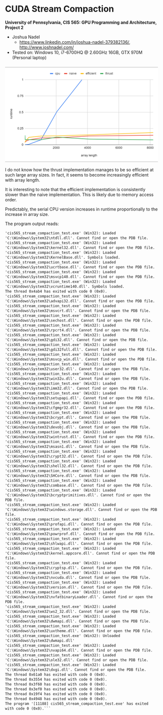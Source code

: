 CUDA Stream Compaction
======================

**University of Pennsylvania, CIS 565: GPU Programming and Architecture, Project 2**

* Joshua Nadel
  * https://www.linkedin.com/in/joshua-nadel-379382136/, http://www.joshnadel.com/
* Tested on: Windows 10, i7-6700HQ @ 2.60GHz 16GB, GTX 970M (Personal laptop)

###

![](img/timeOverLength.png)

I do not know how the thrust implementation manages to be so efficient at such large array sizes. In fact, it seems to become increasingly efficient with array length.

It is interesting to note that the efficient implementation is consistently slower than the naive implementation. This is likely due to memory access order.

Predictably, the serial CPU version increases in runtime proportionally to the increase in array size.

The program output reads:
```'cis565_stream_compaction_test.exe' (Win32): Loaded 'C:\Users\Josh\Documents\School\UPenn\2019-2020\CIS 565\Project2-Number-Algorithms\Project2-Stream-Compaction\build\Release\cis565_stream_compaction_test.exe'. Module was built without symbols.
'cis565_stream_compaction_test.exe' (Win32): Loaded 'C:\Windows\System32\ntdll.dll'. Cannot find or open the PDB file.
'cis565_stream_compaction_test.exe' (Win32): Loaded 'C:\Windows\System32\kernel32.dll'. Cannot find or open the PDB file.
'cis565_stream_compaction_test.exe' (Win32): Loaded 'C:\Windows\System32\KernelBase.dll'. Symbols loaded.
'cis565_stream_compaction_test.exe' (Win32): Loaded 'C:\Windows\System32\ucrtbase.dll'. Cannot find or open the PDB file.
'cis565_stream_compaction_test.exe' (Win32): Loaded 'C:\Windows\System32\msvcp140.dll'. Cannot find or open the PDB file.
'cis565_stream_compaction_test.exe' (Win32): Loaded 'C:\Windows\System32\vcruntime140.dll'. Symbols loaded.
The thread 0x4ab4 has exited with code 0 (0x0).
'cis565_stream_compaction_test.exe' (Win32): Loaded 'C:\Windows\System32\advapi32.dll'. Cannot find or open the PDB file.
'cis565_stream_compaction_test.exe' (Win32): Loaded 'C:\Windows\System32\msvcrt.dll'. Cannot find or open the PDB file.
'cis565_stream_compaction_test.exe' (Win32): Loaded 'C:\Windows\System32\sechost.dll'. Cannot find or open the PDB file.
'cis565_stream_compaction_test.exe' (Win32): Loaded 'C:\Windows\System32\rpcrt4.dll'. Cannot find or open the PDB file.
'cis565_stream_compaction_test.exe' (Win32): Loaded 'C:\Windows\System32\gdi32.dll'. Cannot find or open the PDB file.
'cis565_stream_compaction_test.exe' (Win32): Loaded 'C:\Windows\System32\gdi32full.dll'. Cannot find or open the PDB file.
'cis565_stream_compaction_test.exe' (Win32): Loaded 'C:\Windows\System32\msvcp_win.dll'. Cannot find or open the PDB file.
'cis565_stream_compaction_test.exe' (Win32): Loaded 'C:\Windows\System32\user32.dll'. Cannot find or open the PDB file.
'cis565_stream_compaction_test.exe' (Win32): Loaded 'C:\Windows\System32\win32u.dll'. Cannot find or open the PDB file.
'cis565_stream_compaction_test.exe' (Win32): Loaded 'C:\Windows\System32\imm32.dll'. Cannot find or open the PDB file.
'cis565_stream_compaction_test.exe' (Win32): Loaded 'C:\Windows\System32\setupapi.dll'. Cannot find or open the PDB file.
'cis565_stream_compaction_test.exe' (Win32): Loaded 'C:\Windows\System32\cfgmgr32.dll'. Cannot find or open the PDB file.
'cis565_stream_compaction_test.exe' (Win32): Loaded 'C:\Windows\System32\bcrypt.dll'. Cannot find or open the PDB file.
'cis565_stream_compaction_test.exe' (Win32): Loaded 'C:\Windows\System32\devobj.dll'. Cannot find or open the PDB file.
'cis565_stream_compaction_test.exe' (Win32): Loaded 'C:\Windows\System32\wintrust.dll'. Cannot find or open the PDB file.
'cis565_stream_compaction_test.exe' (Win32): Loaded 'C:\Windows\System32\msasn1.dll'. Cannot find or open the PDB file.
'cis565_stream_compaction_test.exe' (Win32): Loaded 'C:\Windows\System32\crypt32.dll'. Cannot find or open the PDB file.
'cis565_stream_compaction_test.exe' (Win32): Loaded 'C:\Windows\System32\shell32.dll'. Cannot find or open the PDB file.
'cis565_stream_compaction_test.exe' (Win32): Loaded 'C:\Windows\System32\SHCore.dll'. Cannot find or open the PDB file.
'cis565_stream_compaction_test.exe' (Win32): Loaded 'C:\Windows\System32\combase.dll'. Cannot find or open the PDB file.
'cis565_stream_compaction_test.exe' (Win32): Loaded 'C:\Windows\System32\bcryptprimitives.dll'. Cannot find or open the PDB file.
'cis565_stream_compaction_test.exe' (Win32): Loaded 'C:\Windows\System32\windows.storage.dll'. Cannot find or open the PDB file.
'cis565_stream_compaction_test.exe' (Win32): Loaded 'C:\Windows\System32\profapi.dll'. Cannot find or open the PDB file.
'cis565_stream_compaction_test.exe' (Win32): Loaded 'C:\Windows\System32\powrprof.dll'. Cannot find or open the PDB file.
'cis565_stream_compaction_test.exe' (Win32): Loaded 'C:\Windows\System32\shlwapi.dll'. Cannot find or open the PDB file.
'cis565_stream_compaction_test.exe' (Win32): Loaded 'C:\Windows\System32\kernel.appcore.dll'. Cannot find or open the PDB file.
'cis565_stream_compaction_test.exe' (Win32): Loaded 'C:\Windows\System32\cryptsp.dll'. Cannot find or open the PDB file.
'cis565_stream_compaction_test.exe' (Win32): Loaded 'C:\Windows\System32\nvcuda.dll'. Cannot find or open the PDB file.
'cis565_stream_compaction_test.exe' (Win32): Loaded 'C:\Windows\System32\version.dll'. Cannot find or open the PDB file.
'cis565_stream_compaction_test.exe' (Win32): Loaded 'C:\Windows\System32\nvfatbinaryLoader.dll'. Cannot find or open the PDB file.
'cis565_stream_compaction_test.exe' (Win32): Loaded 'C:\Windows\System32\ws2_32.dll'. Cannot find or open the PDB file.
'cis565_stream_compaction_test.exe' (Win32): Loaded 'C:\Windows\System32\dwmapi.dll'. Cannot find or open the PDB file.
'cis565_stream_compaction_test.exe' (Win32): Loaded 'C:\Windows\System32\uxtheme.dll'. Cannot find or open the PDB file.
'cis565_stream_compaction_test.exe' (Win32): Unloaded 'C:\Windows\System32\dwmapi.dll'
'cis565_stream_compaction_test.exe' (Win32): Loaded 'C:\Windows\System32\nvapi64.dll'. Cannot find or open the PDB file.
'cis565_stream_compaction_test.exe' (Win32): Loaded 'C:\Windows\System32\ole32.dll'. Cannot find or open the PDB file.
'cis565_stream_compaction_test.exe' (Win32): Loaded 'C:\Windows\System32\dxgi.dll'. Cannot find or open the PDB file.
The thread 0x61a0 has exited with code 0 (0x0).
The thread 0x3554 has exited with code 0 (0x0).
The thread 0x3f60 has exited with code 0 (0x0).
The thread 0x3ef0 has exited with code 0 (0x0).
The thread 0x19f4 has exited with code 0 (0x0).
The thread 0x4948 has exited with code 0 (0x0).
The program '[11188] cis565_stream_compaction_test.exe' has exited with code 0 (0x0).```